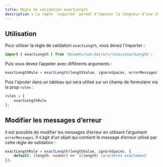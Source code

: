 ```yaml
---
title: Règle de validation exactLength
description : La règle `required` permet d’imposer la longueur d’une chaîne de caractère.
---
```


## Utilisation

<doc-indent>

Pour utiliser la règle de validation `exactLength`, vous devez l'importer :

</doc-indent>

```ts
import { exactLength } from '@cnamts/vue-dot/src/rules/exactLength';
```

Puis vous devez l’appeler avec différents arguments :

```ts
exactLengthRule = exactLength(lengthValue, ignoreSpaces, errorMessages)
```

<doc-api name="rules/exact-length/arguments"></doc-api>

Puis l'ajouter dans un tableau qui sera utilisé sur un champ de formulaire via la prop `rules` :

```ts
rules = [
    exactLengthRule
];
```

## Modifier les messages d’erreur

<doc-indent>

Il est possible de modifier les messages d’erreur en utilisant l’argument `errorMessages`. Il s’agit d’un objet qui contient le message d’erreur utilisé par cette règle de validation :

</doc-indent>

```ts
exactLengthRule = exactLength(lengthValue, ignoreSpaces, {
    default: (length: number) => `${length} caractères exactement`
});
```
